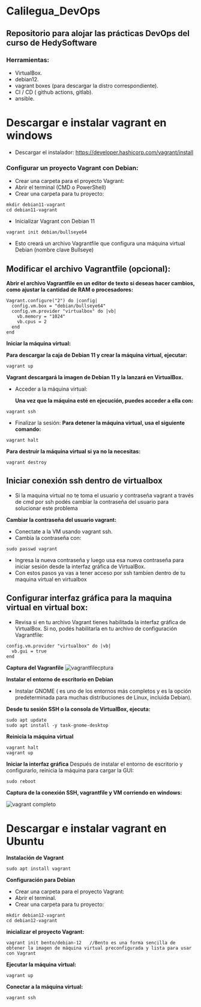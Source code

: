 # Calilegua_DevOps

## Repositorio para alojar las prácticas DevOps del curso de HedySoftware

### Herramientas:
- VirtualBox.
- debian12.
- vagrant boxes (para descargar la distro correspondiente).
- CI / CD ( github actions, gitlab).
- ansible.
  

# Descargar e instalar vagrant en windows

- Descargar el instalador: https://developer.hashicorp.com/vagrant/install
  
### Configurar un proyecto Vagrant con Debian:

- Crear una carpeta para el proyecto Vagrant:
- Abrir el terminal (CMD o PowerShell)
- Crear una carpeta para tu proyecto:
  
```
mkdir debian11-vagrant
cd debian11-vagrant
```
- Inicializar Vagrant con Debian 11

```
vagrant init debian/bullseye64
```
- Esto creará un archivo Vagrantfile que configura una máquina virtual Debian  (nombre clave Bullseye)

## Modificar el archivo Vagrantfile (opcional):

__Abrir el archivo Vagrantfile en un editor de texto si deseas hacer cambios, como ajustar la cantidad de RAM o procesadores:__
```
Vagrant.configure("2") do |config|
  config.vm.box = "debian/bullseye64"
  config.vm.provider "virtualbox" do |vb|
    vb.memory = "1024"
    vb.cpus = 2
  end
end
```
__Iniciar la máquina virtual:__

__Para descargar la caja de Debian 11 y crear la máquina virtual, ejecutar:__

```
vagrant up
```
__Vagrant descargará la imagen de Debian 11 y la lanzará en VirtualBox.__

- Acceder a la máquina virtual:

  __Una vez que la máquina esté en ejecución, puedes acceder a ella con:__
  
```
vagrant ssh

```
- Finalizar la sesión:
  __Para detener la máquina virtual, usa el siguiente comando:__

```
vagrant halt
```
__Para destruir la máquina virtual si ya no la necesitas:__

```
vagrant destroy
```
## Iniciar conexión ssh dentro de virtualbox
- Si la maquina virtual no te toma el usuario y contraseña vagrant a través de cmd por ssh podés cambiar la contraseña del usuario para solucionar este problema

__Cambiar la contraseña del usuario vagrant:__
- Conectate a la VM usando vagrant ssh.
- Cambia la contraseña con:
  
```
sudo passwd vagrant
```
- Ingresa la nueva contraseña y luego usa esa nueva contraseña para iniciar sesión desde la interfaz gráfica de VirtualBox.
- Con estos pasos ya vas a tener acceso por ssh tambíen dentro de tu maquina virtual en virtualbox

## Configurar interfaz gráfica para la maquina virtual en virtual box:

- Revisa si en tu archivo Vagrant tienes habilitada la interfaz gráfica de VirtualBox. Si no, podés habilitarla en tu archivo de configuración Vagrantfile:
  
```
config.vm.provider "virtualbox" do |vb|
  vb.gui = true
end

```
__Captura del Vagranfile__
![vagrantfilecptura](https://github.com/user-attachments/assets/4ca857e4-b023-4436-be0b-09b15d8f7467)


__Instalar el entorno de escritorio en Debian__
 - Instalar GNOME ( es uno de los entornos más completos y es la opción predeterminada para muchas distribuciones de Linux, incluida Debian).


__Desde tu sesión SSH o la consola de VirtualBox, ejecuta:__

```
sudo apt update
sudo apt install -y task-gnome-desktop

```
__Reinicia la máquina virtual__

```
vagrant halt
vagrant up

```
__Iniciar la interfaz gráfica__
Después de instalar el entorno de escritorio y configurarlo, reinicia la máquina para cargar la GUI:

```
sudo reboot

```
__Captura de la conexión SSH, vagrantfile y VM corriendo en windows:__


![vagrant completo](https://github.com/user-attachments/assets/f9f163ea-9c8c-41d8-a617-58830d480087)

# Descargar e instalar vagrant en Ubuntu

__Instalación de Vagrant__

```
sudo apt install vagrant

```
__Configuración para Debian__
- Crear una carpeta para el proyecto Vagrant:
- Abrir el terminal.
- Crear una carpeta para tu proyecto:
  
```
mkdir debian12-vagrant
cd debian12-vagrant

```

__inicializar el proyecto Vagrant:__


```
vagrant init bento/debian-12   //Bento es una forma sencilla de obtener la imagen de máquina virtual preconfigurada y lista para usar con Vagrant 

```

__Ejecutar la máquina virtual:__

```
vagrant up

```
__Conectar a la máquina virtual:__

```
vagrant ssh

```

